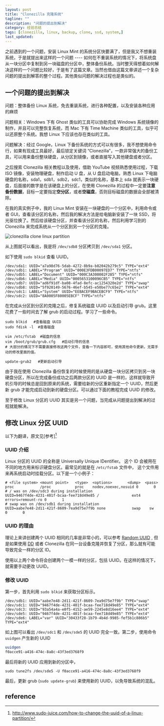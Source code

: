 ```yaml
---
layout: post
title: "Clonezilla 克隆系统"
tagline: ""
description: "问题的提出到解决"
category: 经验总结
tags: [clonezilla, linux, backup, clone, ssd, system,]
last_updated:
---
```


之前遇到的一个问题，安装 Linux Mint 的系统分区快要满了，但是我又不想重装系统，于是就提出来这样的一个问题 ---- 如何在不重装系统的情况下，将系统盘从一块分区中复制到另一块磁盘的分区中，整体备份系统。当时整天得想着如何解决这样的一个问题比较好，于是有了这篇文章。当然也借由这篇文章讲述一个复杂问题的提出到解答的整个过程。其他类似问题的解决过程也是类似的。

## 一个问题的提出到解决

问题：整体备份 Linux 系统，免去重装系统，进行各种配置，以及安装各种应用的麻烦

问题相关：Windows 下有 Ghost 类似的工具可以协助完成 Windows 系统镜像的制作，并且可以完整恢复系统，而 Mac 下有 Time Machine 类似的工具，似乎可以还原整个系统。我想 Linux 下应该也存在类似的工具。

问题解决：经过 Google，Linux 下备份系统的方式可以有很多，我不想使用命令行，如果有现成工具最好，最后锁定关键词 “Clonezilla”，一款非常强大的备份工具，可以用来备份整块硬盘，从分区到镜像，或者直接写入其他硬盘或者分区。

之后搜索 Clonezilla 相关教程以及使用，借助 YouTube 视频熟悉使用过程，下载 ISO 镜像，安装物理硬盘，制作启动 U 盘，从 U 盘启动电脑，熟悉 Linux 下电脑硬盘的名称，sda1，sdb1，sdb2，sdc1，类似的名称，基本上 sda 就表示一块硬盘，后面接的数字是在该硬盘上的分区，在使用 Clonezilla 的过程中一定要**注意备份数据**，目标一定要指定**空分区**，或者**空磁盘**，否则目标磁盘的数据会全部被清除。

在我的真实例子中，我的 Linux Mint 安装在一块硬盘的一个分区中，利用命令或者 GUI，查看该分区的名称，然后我的解决方法是给电脑新安装了一块 SSD，将光驱位换了。然后给该硬盘分区，并查看该分区的名称，然后利用学习到的 Clonezilla 来完成系统从一个分区到另一个分区的克隆。

![clonezilla clone linux partition](https://img.gtk.pw/file/evimages/clonezilla_linux_IMG_20160606_224814.jpg)

从上图就可以看出，我是将 `/dev/sdb8` 分区拷贝到 `/dev/sda1` 分区。

如下使用 `sudo blkid` 查看 UUID。

```
/dev/sda1: UUID="a7a98d76-5dab-4272-8b9a-b82042b279c5" TYPE="ext4"
/dev/sdb1: LABEL="Program" UUID="000E3FDB00097ED7" TYPE="ntfs"
/dev/sdb5: LABEL="Document" UUID="000C3A300002F285" TYPE="ntfs"
/dev/sdb6: LABEL="Media" UUID="0005653100096CB5" TYPE="ntfs"
/dev/sdb7: UUID="ad6f91df-ba08-4fad-8efc-ac1254320e2d" TYPE="swap"
/dev/sdb8: UUID="5f920149-5676-46ef-b545-e50be77c65e2" TYPE="ext4"
/dev/sdc1: LABEL="System" UUID="EEBACEF9BACEBCF9" TYPE="ntfs"
/dev/sdc2: UUID="8A0005F80005EBCF" TYPE="ntfs"
```

在完成从分区到分区的克隆之后，修复系统磁盘 UUID 以及启动引导 grub。这里花费了一些时间去了解 grub 的启动过程。学习了一些命令。

```
sudo blkid   #查看磁盘 UUID
sudo fdisk -l  #查看磁盘

vim /etc/fstab  #磁盘的信息
vim /boot/grub/grub.cfg   #启动引导的信息
# 大部分的情况下不需要直接修改这两个文件，查看一下内容即可，使用其他命令更新，无需手动的修改里面的值。

update-grub2   #更新启动引导
```

由于我在使用 Clonezilla 备份恢复的时候使用的是从硬盘一块分区拷贝到另一块硬盘分区，所以在完成备份成功之后两款分区的 UUID 是一样的，这样就导致开机引导的时候总是回到原来的系统，需要给新的分区重新指定一个 UUID，然后更新 grub 才能完成启动到新的硬盘分区。可以通过下面的教程完成 UUID 的修改。

至于修改 Linux 分区的 UUID 其实是另一个问题，当完成从问题提出到解决的过程就能解决。

## 修改 Linux 分区 UUID

以下为翻译，原文见[参考][^1]

### UUID 介绍
Linux 分区的 UUID 的全称是 Universally Unique IDentifier。 这个 ID 会被用在不同的地方用来标识硬盘分区。最常见的就是在 `/etc/fstab` 文件中， 这个文件用来再系统启动时挂载分区。以下是一个小例子：

```
# <file system> <mount point>   <type>  <options>       <dump>  <pass>
proc            /proc           proc    nodev,noexec,nosuid 0       0
# / was on /dev/sdc3 during installation
UUID=9467f4de-4231-401f-bcaa-fee718d49e85 /               ext4    errors=remount-ro 0       1
# swap was on /dev/sdb1 during installation
UUID=aabe7e48-2d11-421f-8609-7ea9d75e7f9b none            swap    sw              0       0
```

### UUID 的理由

理论上来讲创建两个 UUID 相同的几率是非常小的，可以参考 [Random UUID](http://en.wikipedia.org/wiki/Universally_unique_identifier) , 但是如果使用 [DD](http://www.sudo-juice.com/how-to-clone-a-hard-drive-in-ubuntu-linux/) 或者 Clonezilla 在同一台设备克隆并恢复了分区，那么就有可能导致完全一样的分区 ID。

使用以上两个命令将会创建两个一模一样的分区，包括 UUID。在这样的情况下，就需要手动更改 UUID。

### 修改 UUID

第一步，首先利用 `sudo blkid` 来获取分区标示。

```
/dev/sdb1: UUID="aabe7e48-2d11-421f-8609-7ea9d75e7f9b" TYPE="swap"
/dev/sdc1: UUID="9467f4de-4231-401f-bcaa-fee718d49e85" TYPE="ext4"
/dev/sdc3: UUID="93a54a4a-e0f5-4152-ae59-2245e8d16ee4" TYPE="ext4"
/dev/sde5: UUID="9467f4de-4231-401f-bcaa-fee718d49e85" TYPE="ext4"
/dev/sde6: LABEL="var" UUID="30433f28-1b79-4b4d-9985-fef5b1c886b5" TYPE="ext4"
```

如上图可以看出 `/dev/sdc1` 和 `/dev/sde5` 的 UUID 完全一致。第二步，使用命令 `uuidgen` 产生新的 UUID

```bash
uuidgen
f0acce91-a416-474c-8a8c-43f3ed3768f9
```

最后将新的 UUID 应用到新的分区中，

```
sudo tune2fs /dev/sde5 -U f0acce91-a416-474c-8a8c-43f3ed3768f9
```

最后，更新 grub (`sudo update-grub`) 来使用新的 UUID，以免导致系统的混乱。

## reference

[^1]: <http://www.sudo-juice.com/how-to-change-the-uuid-of-a-linux-partition/>
